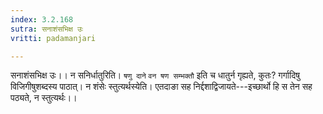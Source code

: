 ```yaml
---
index: 3.2.168
sutra: सनाशंसभिक्ष उः
vritti: padamanjari

---
```

सनाशंसभिक्ष उः।। न सनिर्धातुरिति। `षणु दाने` `वन षण सम्भक्तौ` इति च धातुर्न गृह्यते, कुतः? गर्गादिषु विजिगीषुशब्दस्य पाठात्। न शंसेः स्तुत्यर्थस्येति। एतदाङा सह निर्द्दशाद्विजायते---इच्छार्थो हि स तेन सह पठ्यते, न स्तुत्यर्थः।।